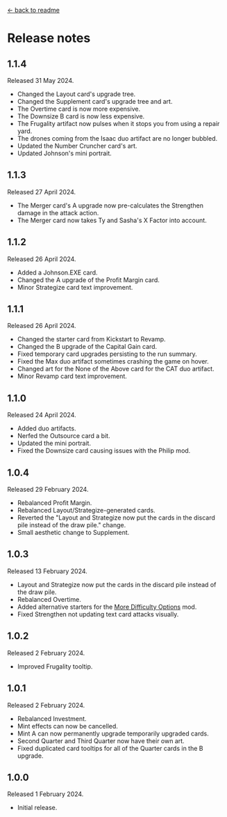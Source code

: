 [← back to readme](README.md)

# Release notes

## 1.1.4
Released 31 May 2024.

* Changed the Layout card's upgrade tree.
* Changed the Supplement card's upgrade tree and art.
* The Overtime card is now more expensive.
* The Downsize B card is now less expensive.
* The Frugality artifact now pulses when it stops you from using a repair yard.
* The drones coming from the Isaac duo artifact are no longer bubbled.
* Updated the Number Cruncher card's art.
* Updated Johnson's mini portrait.

## 1.1.3
Released 27 April 2024.

* The Merger card's A upgrade now pre-calculates the Strengthen damage in the attack action.
* The Merger card now takes Ty and Sasha's X Factor into account.

## 1.1.2
Released 26 April 2024.

* Added a Johnson.EXE card.
* Changed the A upgrade of the Profit Margin card.
* Minor Strategize card text improvement.

## 1.1.1
Released 26 April 2024.

* Changed the starter card from Kickstart to Revamp.
* Changed the B upgrade of the Capital Gain card.
* Fixed temporary card upgrades persisting to the run summary.
* Fixed the Max duo artifact sometimes crashing the game on hover.
* Changed art for the None of the Above card for the CAT duo artifact.
* Minor Revamp card text improvement.

## 1.1.0
Released 24 April 2024.

* Added duo artifacts.
* Nerfed the Outsource card a bit.
* Updated the mini portrait.
* Fixed the Downsize card causing issues with the Philip mod.

## 1.0.4
Released 29 February 2024.

* Rebalanced Profit Margin.
* Rebalanced Layout/Strategize-generated cards.
* Reverted the "Layout and Strategize now put the cards in the discard pile instead of the draw pile." change.
* Small aesthetic change to Supplement.

## 1.0.3
Released 13 February 2024.

* Layout and Strategize now put the cards in the discard pile instead of the draw pile.
* Rebalanced Overtime.
* Added alternative starters for the [More Difficulty Options](https://github.com/TheJazMaster/MoreDifficulties) mod.
* Fixed Strengthen not updating text card attacks visually.

## 1.0.2
Released 2 February 2024.

* Improved Frugality tooltip.

## 1.0.1
Released 2 February 2024.

* Rebalanced Investment.
* Mint effects can now be cancelled.
* Mint A can now permanently upgrade temporarily upgraded cards.
* Second Quarter and Third Quarter now have their own art.
* Fixed duplicated card tooltips for all of the Quarter cards in the B upgrade.

## 1.0.0
Released 1 February 2024.

* Initial release.